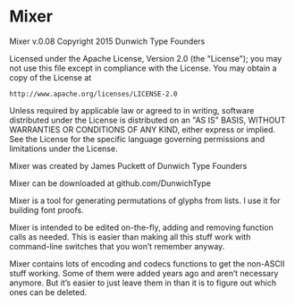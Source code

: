 # Mixer

Mixer v.0.08
Copyright 2015 Dunwich Type Founders

Licensed under the Apache License, Version 2.0 (the "License");
you may not use this file except in compliance with the License.
You may obtain a copy of the License at

    http://www.apache.org/licenses/LICENSE-2.0

Unless required by applicable law or agreed to in writing, software
distributed under the License is distributed on an "AS IS" BASIS,
WITHOUT WARRANTIES OR CONDITIONS OF ANY KIND, either express or implied.
See the License for the specific language governing permissions and
limitations under the License.

Mixer was created by James Puckett of Dunwich Type Founders

Mixer can be downloaded at github.com/DunwichType

Mixer is a tool for generating permutations of glyphs from lists. I use it for building font proofs.

Mixer is intended to be edited on-the-fly, adding and removing function calls as needed. This is easier than making all this stuff work with command-line switches that you won’t remember anyway.

Mixer contains lots of encoding and codecs functions to get the non-ASCII stuff working. Some of them were added years ago and aren’t necessary anymore. But it’s easier to just leave them in than it is to figure out which ones can be deleted. 